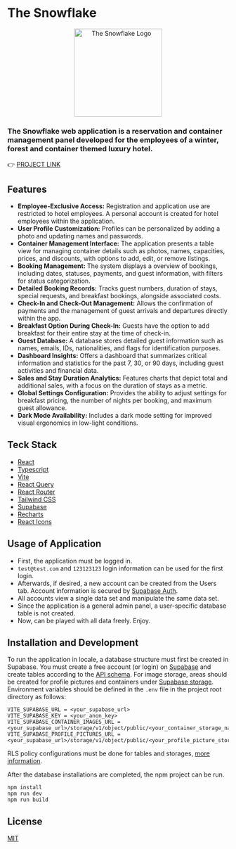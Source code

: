 # The Snowflake

<p align="center">
  <img src="https://i.ibb.co/zsqdRPs/logo-dark-org.jpg" alt="The Snowflake Logo" width="200" />
</p>

<h3>The Snowflake web application is a reservation and container management panel developed for the employees of a winter, forest and container themed luxury hotel.</h3>

👉 [PROJECT LINK](https://the-snowflake.vercel.app/login)

## Features

- **Employee-Exclusive Access:** Registration and application use are restricted to hotel employees. A personal account is created for hotel employees within the application.
- **User Profile Customization:** Profiles can be personalized by adding a photo and updating names and passwords.
- **Container Management Interface:** The application presents a table view for managing container details such as photos, names, capacities, prices, and discounts, with options to add, edit, or remove listings.
- **Booking Management:** The system displays a overview of bookings, including dates, statuses, payments, and guest information, with filters for status categorization.
- **Detailed Booking Records:** Tracks guest numbers, duration of stays, special requests, and breakfast bookings, alongside associated costs.
- **Check-In and Check-Out Management:** Allows the confirmation of payments and the management of guest arrivals and departures directly within the app.
- **Breakfast Option During Check-In:** Guests have the option to add breakfast for their entire stay at the time of check-in.
- **Guest Database:** A database stores detailed guest information such as names, emails, IDs, nationalities, and flags for identification purposes.
- **Dashboard Insights:** Offers a dashboard that summarizes critical information and statistics for the past 7, 30, or 90 days, including guest activities and financial data.
- **Sales and Stay Duration Analytics:** Features charts that depict total and additional sales, with a focus on the duration of stays as a metric.
- **Global Settings Configuration:** Provides the ability to adjust settings for breakfast pricing, the number of nights per booking, and maximum guest allowance.
- **Dark Mode Availability:** Includes a dark mode setting for improved visual ergonomics in low-light conditions.
  
## Teck Stack

- [React](https://react.dev/)
- [Typescript](https://www.typescriptlang.org/)
- [Vite](https://vitejs.dev/)
- [React Query](https://tanstack.com/query/latest)
- [React Router](https://reactrouter.com/en/main)
- [Tailwind CSS](https://tailwindcss.com/)
- [Supabase](https://supabase.com/)
- [Recharts](https://recharts.org/en-US)
- [React Icons](https://react-icons.github.io/react-icons/)

## Usage of Application

- First, the application must be logged in.
- `test@test.com` and `123123123` login information can be used for the first login.
- Afterwards, if desired, a new account can be created from the Users tab. Account information is secured by [Supabase Auth](https://supabase.com/docs/guides/auth).
- All accounts view a single data set and manipulate the same data set.
- Since the application is a general admin panel, a user-specific database table is not created.
- Now, can be played with all data freely. Enjoy.

## Installation and Development

To run the application in locale, a database structure must first be created in Supabase. You must create a free account (or login) on [Supabase](https://supabase.com/dashboard/sign-up) and create tables according to the [API schema](https://github.com/taskiranumut/the-snowflake/blob/main/src/services/supabase/schema.types.ts). For image storage, areas should be created for profile pictures and containers under [Supabase storage](https://supabase.com/docs/guides/storage). Environment variables should be defined in the `.env` file in the project root directory as follows:

```
VITE_SUPABASE_URL = <your_supabase_url>
VITE_SUPABASE_KEY = <your_anon_key>
VITE_SUPABASE_CONTAINER_IMAGES_URL = <your_supabase_url>/storage/v1/object/public/<your_container_storage_name>/
VITE_SUPABASE_PROFILE_PICTURES_URL = <your_supabase_url>/storage/v1/object/public/<your_profile_picture_storage_name>/
```

RLS policy configurations must be done for tables and storages, [more information](https://supabase.com/docs/guides/auth/row-level-security).

After the database installations are completed, the npm project can be run.

```
npm install
npm run dev
npm run build
```

## License

[MIT](https://choosealicense.com/licenses/mit/)
